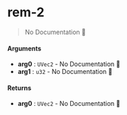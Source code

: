 # rem\-2

> No Documentation 🚧

#### Arguments

- **arg0** : `UVec2` \- No Documentation 🚧
- **arg1** : `u32` \- No Documentation 🚧

#### Returns

- **arg0** : `UVec2` \- No Documentation 🚧